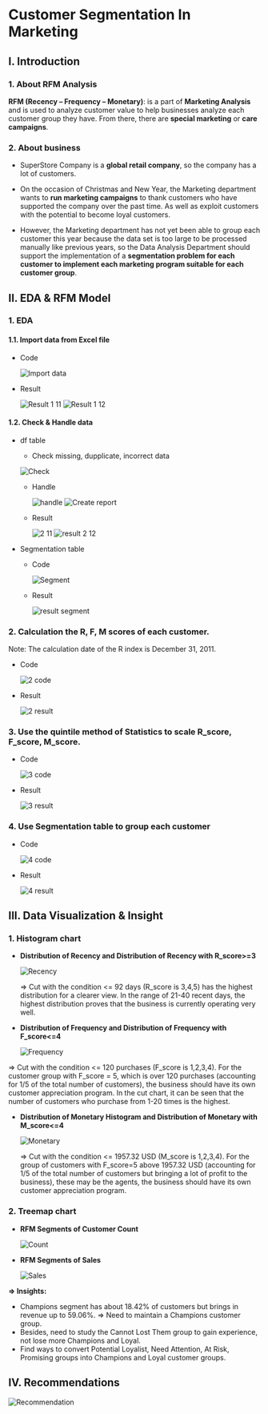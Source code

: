 # Customer Segmentation In Marketing  
## **I. Introduction**

### **1. About RFM Analysis**

**RFM (Recency – Frequency – Monetary)**: is a part of **Marketing Analysis** and is used to analyze customer value to help businesses analyze each customer group they have. From there, there are **special marketing** or **care campaigns**.

### **2. About business**
- SuperStore Company is a **global retail company**, so the company has a lot of customers.

- On the occasion of Christmas and New Year, the Marketing department wants to **run marketing campaigns** to thank customers who have supported the company over the past time. As well as exploit customers with the potential to become loyal customers.

- However, the Marketing department has not yet been able to group each customer this year because the data set is too large to be processed manually like previous years, so the Data Analysis Department should support the implementation of a **segmentation problem for each customer to implement each marketing program suitable for each customer group**.

## **II. EDA & RFM Model** 

### **1. EDA**
#### **1.1. Import data from Excel file**
- Code

  ![Import data](https://github.com/user-attachments/assets/760d004f-3f76-4f18-b97b-09bb03363808)

- Result

  ![Result 1 11](https://github.com/user-attachments/assets/03691798-2ccd-4eba-be33-6743a47556c5)
  ![Result 1 12](https://github.com/user-attachments/assets/dd09484a-52e0-450b-b226-179eea4e14f4)

#### **1.2. Check & Handle data**
- df table 
  + Check missing, dupplicate, incorrect data
  
  ![Check](https://github.com/user-attachments/assets/8df1e55b-ef3e-431e-bd15-33055ab878e0)
  
  + Handle

    ![handle](https://github.com/user-attachments/assets/cc751102-fe21-4d88-9bb2-561bfdb226f1)
    ![Create report](https://github.com/user-attachments/assets/f5e82af9-2152-4db6-8140-c978352c8937)

  + Result

    ![2 11](https://github.com/user-attachments/assets/30e4c623-8856-4870-9bfa-b784cba02a95)
    ![result 2 12](https://github.com/user-attachments/assets/af04db3f-d868-463c-8c18-fee7bd2bc122)

- Segmentation table
  + Code

    ![Segment](https://github.com/user-attachments/assets/c37a5483-d8b7-4d06-baa5-db247e7c2ffb)

  + Result
  
    ![result segment](https://github.com/user-attachments/assets/153d643d-57b9-43bb-87a4-b59352f28e30)

 
  
### **2. Calculation the R, F, M scores of each customer**. 
Note: The calculation date of the R index is December 31, 2011.
- Code

  ![2 code](https://github.com/user-attachments/assets/29a8f116-aeff-4eb7-a0b6-c3938670d8e4)

- Result

  ![2 result](https://github.com/user-attachments/assets/73b218c7-2a0b-4b3c-b89a-55876e30c536)

### **3. Use the quintile method of Statistics to scale R_score, F_score, M_score.**
- Code

  ![3 code](https://github.com/user-attachments/assets/e81d3a29-cd6b-483b-81af-09d805c643de)

- Result

  ![3  result](https://github.com/user-attachments/assets/d6d8b7a4-04c8-478b-98c2-52c7074c51af)

### **4. Use Segmentation table to group each customer**
- Code

  ![4 code](https://github.com/user-attachments/assets/94099912-87d2-4c53-9e58-8886b0966132)

- Result

  ![4 result](https://github.com/user-attachments/assets/49e6bfb4-4ec1-435d-b243-83d99493751a)

## **III. Data Visualization & Insight**

### 1. Histogram chart 
- **Distribution of Recency and Distribution of Recency with R_score>=3**

  ![Recency](https://github.com/user-attachments/assets/c8012ebc-4081-4a7e-919c-ae50ab3da6bf)

  => Cut with the condition <= 92 days (R_score is 3,4,5) has the highest distribution for a clearer view. In the range of 21-40 recent days, the highest distribution proves that the business is currently operating very well. 


- **Distribution of Frequency and Distribution of Frequency with F_score<=4** 

  ![Frequency](https://github.com/user-attachments/assets/747817a9-5250-4386-8719-0dcbc5354d24)

=> Cut with the condition <= 120 purchases (F_score is 1,2,3,4). For the customer group with F_score = 5, which is over 120 purchases (accounting for 1/5 of the total number of customers), the business should have its own customer appreciation program. In the cut chart, it can be seen that the number of customers who purchase from 1-20 times is the highest.


- **Distribution of Monetary Histogram and Distribution of Monetary with M_score<=4** 

  ![Monetary](https://github.com/user-attachments/assets/436c9284-49f0-463b-88e5-6f32338d4d30)

  => Cut with the condition <= 1957.32 USD (M_score is 1,2,3,4). For the group of customers with F_score=5 above 1957.32 USD (accounting for 1/5 of the total number of customers but bringing a lot of profit to the business), these may be the agents, the business should have its own customer appreciation program.

### 2. Treemap chart 
- **RFM Segments of Customer Count** 

  ![Count](https://github.com/user-attachments/assets/a017982a-aa7b-4a98-98cf-98043219c743)

- **RFM Segments of Sales** 

  ![Sales](https://github.com/user-attachments/assets/8babcd5d-5c4f-4731-8e59-951e70e90002)

**=> Insights:**
- Champions segment has about 18.42% of customers but brings in revenue up to 59.06%. => Need to maintain a Champions customer group.
- Besides, need to study the Cannot Lost Them group to gain experience, not lose more Champions and Loyal.
- Find ways to convert Potential Loyalist, Need Attention, At Risk, Promising groups into Champions and Loyal customer groups.

## **IV. Recommendations**

![Recommendation](https://github.com/user-attachments/assets/3c35fcd3-2ba1-49fb-89f5-c6c350de8930)

